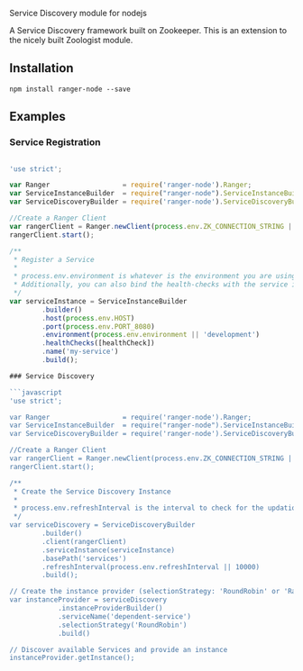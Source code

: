 Service Discovery module for nodejs

A Service Discovery framework built on Zookeeper. This is an extension to the nicely built Zoologist module.

## Installation

    npm install ranger-node --save

## Examples

### Service Registration

```javascript

'use strict';

var Ranger                  = require('ranger-node').Ranger;
var ServiceInstanceBuilder  = require("ranger-node").ServiceInstanceBuilder;
var ServiceDiscoveryBuilder = require('ranger-node').ServiceDiscoveryBuilder;

//Create a Ranger Client
var rangerClient = Ranger.newClient(process.env.ZK_CONNECTION_STRING || '127.0.0.1:2181');
rangerClient.start();

/**
 * Register a Service
 *
 * process.env.environment is whatever is the environment you are using
 * Additionally, you can also bind the health-checks with the service instance
 */
var serviceInstance = ServiceInstanceBuilder
        .builder()
        .host(process.env.HOST)
        .port(process.env.PORT_8080)
        .environment(process.env.environment || 'development')
        .healthChecks([healthCheck])
        .name('my-service')
        .build();

### Service Discovery

```javascript
'use strict';

var Ranger                  = require('ranger-node').Ranger;
var ServiceInstanceBuilder  = require("ranger-node").ServiceInstanceBuilder;
var ServiceDiscoveryBuilder = require('ranger-node').ServiceDiscoveryBuilder;

//Create a Ranger Client
var rangerClient = Ranger.newClient(process.env.ZK_CONNECTION_STRING || '127.0.0.1:2181');
rangerClient.start();

/**
 * Create the Service Discovery Instance
 *
 * process.env.refreshInterval is the interval to check for the updation of nodes in ZK.
 */
var serviceDiscovery = ServiceDiscoveryBuilder
        .builder()
        .client(rangerClient)
        .serviceInstance(serviceInstance)
        .basePath('services')
        .refreshInterval(process.env.refreshInterval || 10000)
        .build();

// Create the instance provider (selectionStrategy: 'RoundRobin' or 'Random')
var instanceProvider = serviceDiscovery
            .instanceProviderBuilder()
            .serviceName('dependent-service')
            .selectionStrategy('RoundRobin')
            .build()

// Discover available Services and provide an instance
instanceProvider.getInstance();




